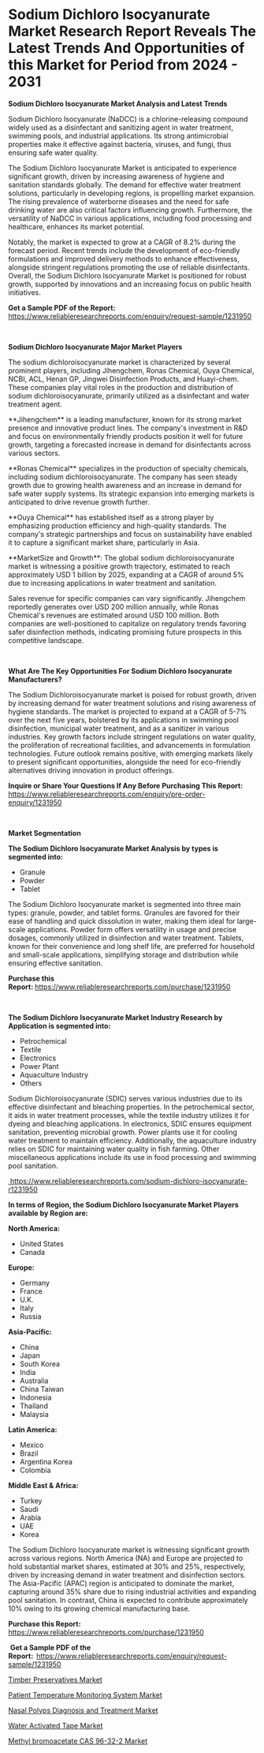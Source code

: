 <p><h1>Sodium Dichloro Isocyanurate Market Research Report Reveals The Latest Trends And Opportunities of this Market for Period from 2024 - 2031</h1></p><p><strong>Sodium Dichloro Isocyanurate Market Analysis and Latest Trends</strong></p>
<p><p>Sodium Dichloro Isocyanurate (NaDCC) is a chlorine-releasing compound widely used as a disinfectant and sanitizing agent in water treatment, swimming pools, and industrial applications. Its strong antimicrobial properties make it effective against bacteria, viruses, and fungi, thus ensuring safe water quality.</p><p>The Sodium Dichloro Isocyanurate Market is anticipated to experience significant growth, driven by increasing awareness of hygiene and sanitation standards globally. The demand for effective water treatment solutions, particularly in developing regions, is propelling market expansion. The rising prevalence of waterborne diseases and the need for safe drinking water are also critical factors influencing growth. Furthermore, the versatility of NaDCC in various applications, including food processing and healthcare, enhances its market potential.</p><p>Notably, the market is expected to grow at a CAGR of 8.2% during the forecast period. Recent trends include the development of eco-friendly formulations and improved delivery methods to enhance effectiveness, alongside stringent regulations promoting the use of reliable disinfectants. Overall, the Sodium Dichloro Isocyanurate Market is positioned for robust growth, supported by innovations and an increasing focus on public health initiatives.</p></p>
<p><strong>Get a Sample PDF of the Report:&nbsp;</strong> <a href="https://www.reliableresearchreports.com/enquiry/request-sample/1231950?utm_campaign=16&utm_medium=2&utm_source=Github&utm_content=ia&utm_term=09112024&utm_id=sodium-dichloro-isocyanurate">https://www.reliableresearchreports.com/enquiry/request-sample/1231950</a></p>
<p>&nbsp;</p>
<p><strong>Sodium Dichloro Isocyanurate Major Market Players</strong></p>
<p><p>The sodium dichloroisocyanurate market is characterized by several prominent players, including Jihengchem, Ronas Chemical, Ouya Chemical, NCBI, ACL, Henan GP, Jingwei Disinfection Products, and Huayi-chem. These companies play vital roles in the production and distribution of sodium dichloroisocyanurate, primarily utilized as a disinfectant and water treatment agent.</p><p>**Jihengchem** is a leading manufacturer, known for its strong market presence and innovative product lines. The company's investment in R&D and focus on environmentally friendly products position it well for future growth, targeting a forecasted increase in demand for disinfectants across various sectors.</p><p>**Ronas Chemical** specializes in the production of specialty chemicals, including sodium dichloroisocyanurate. The company has seen steady growth due to growing health awareness and an increase in demand for safe water supply systems. Its strategic expansion into emerging markets is anticipated to drive revenue growth further.</p><p>**Ouya Chemical** has established itself as a strong player by emphasizing production efficiency and high-quality standards. The company's strategic partnerships and focus on sustainability have enabled it to capture a significant market share, particularly in Asia.</p><p>**MarketSize and Growth**: The global sodium dichloroisocyanurate market is witnessing a positive growth trajectory, estimated to reach approximately USD 1 billion by 2025, expanding at a CAGR of around 5% due to increasing applications in water treatment and sanitation.</p><p>Sales revenue for specific companies can vary significantly. Jihengchem reportedly generates over USD 200 million annually, while Ronas Chemical's revenues are estimated around USD 100 million. Both companies are well-positioned to capitalize on regulatory trends favoring safer disinfection methods, indicating promising future prospects in this competitive landscape.</p></p>
<p>&nbsp;</p>
<p><strong>What Are The Key Opportunities For Sodium Dichloro Isocyanurate Manufacturers?</strong></p>
<p><p>The Sodium Dichloroisocyanurate market is poised for robust growth, driven by increasing demand for water treatment solutions and rising awareness of hygiene standards. The market is projected to expand at a CAGR of 5-7% over the next five years, bolstered by its applications in swimming pool disinfection, municipal water treatment, and as a sanitizer in various industries. Key growth factors include stringent regulations on water quality, the proliferation of recreational facilities, and advancements in formulation technologies. Future outlook remains positive, with emerging markets likely to present significant opportunities, alongside the need for eco-friendly alternatives driving innovation in product offerings.</p></p>
<p><strong>Inquire or Share Your Questions If Any Before Purchasing This Report:</strong> <a href="https://www.reliableresearchreports.com/enquiry/pre-order-enquiry/1231950?utm_campaign=16&utm_medium=2&utm_source=Github&utm_content=ia&utm_term=09112024&utm_id=sodium-dichloro-isocyanurate">https://www.reliableresearchreports.com/enquiry/pre-order-enquiry/1231950</a></p>
<p>&nbsp;</p>
<p><strong>Market Segmentation</strong></p>
<p><strong>The Sodium Dichloro Isocyanurate Market Analysis by types is segmented into:</strong></p>
<p><ul><li>Granule</li><li>Powder</li><li>Tablet</li></ul></p>
<p><p>The Sodium Dichloro Isocyanurate market is segmented into three main types: granule, powder, and tablet forms. Granules are favored for their ease of handling and quick dissolution in water, making them ideal for large-scale applications. Powder form offers versatility in usage and precise dosages, commonly utilized in disinfection and water treatment. Tablets, known for their convenience and long shelf life, are preferred for household and small-scale applications, simplifying storage and distribution while ensuring effective sanitation.</p></p>
<p><strong>Purchase this Report:&nbsp;</strong><a href="https://www.reliableresearchreports.com/purchase/1231950?utm_campaign=16&utm_medium=2&utm_source=Github&utm_content=ia&utm_term=09112024&utm_id=sodium-dichloro-isocyanurate">https://www.reliableresearchreports.com/purchase/1231950</a></p>
<p>&nbsp;</p>
<p><strong>The Sodium Dichloro Isocyanurate Market Industry Research by Application is segmented into:</strong></p>
<p><ul><li>Petrochemical</li><li>Textile</li><li>Electronics</li><li>Power Plant</li><li>Aquaculture Industry</li><li>Others</li></ul></p>
<p><p>Sodium Dichloroisocyanurate (SDIC) serves various industries due to its effective disinfectant and bleaching properties. In the petrochemical sector, it aids in water treatment processes, while the textile industry utilizes it for dyeing and bleaching applications. In electronics, SDIC ensures equipment sanitation, preventing microbial growth. Power plants use it for cooling water treatment to maintain efficiency. Additionally, the aquaculture industry relies on SDIC for maintaining water quality in fish farming. Other miscellaneous applications include its use in food processing and swimming pool sanitation.</p></p>
<p><a href="https://www.reliableresearchreports.com/sodium-dichloro-isocyanurate-r1231950?utm_campaign=16&utm_medium=2&utm_source=Github&utm_content=ia&utm_term=09112024&utm_id=sodium-dichloro-isocyanurate">&nbsp;https://www.reliableresearchreports.com/sodium-dichloro-isocyanurate-r1231950</a></p>
<p><strong>In terms of Region, the Sodium Dichloro Isocyanurate Market Players available by Region are:</strong></p>
<p>
    <p> <strong> North America: </strong>
        <ul>
            <li>United States</li>
            <li>Canada</li>
        </ul>
        </p> 
    <p> <strong> Europe: </strong>
        <ul>
            <li>Germany</li>
            <li>France</li>
            <li>U.K.</li>
            <li>Italy</li>
            <li>Russia</li>
        </ul>
        </p> 
    <p> <strong> Asia-Pacific: </strong>
        <ul>
            <li>China</li>
            <li>Japan</li>
            <li>South Korea</li>
            <li>India</li>
            <li>Australia</li>
            <li>China Taiwan</li>
            <li>Indonesia</li>
            <li>Thailand</li>
            <li>Malaysia</li>
        </ul>
        </p> 
    <p> <strong> Latin America: </strong>
        <ul>
            <li>Mexico</li>
            <li>Brazil</li>
            <li>Argentina Korea</li>
            <li>Colombia</li>
        </ul>
        </p> 
    <p> <strong> Middle East & Africa: </strong>
        <ul>
            <li>Turkey</li>
            <li>Saudi</li>
            <li>Arabia</li>
            <li>UAE</li>
            <li>Korea</li>
        </ul>
    </p>
    </p>
<p><p>The Sodium Dichloro Isocyanurate market is witnessing significant growth across various regions. North America (NA) and Europe are projected to hold substantial market shares, estimated at 30% and 25%, respectively, driven by increasing demand in water treatment and disinfection sectors. The Asia-Pacific (APAC) region is anticipated to dominate the market, capturing around 35% share due to rising industrial activities and expanding pool sanitation. In contrast, China is expected to contribute approximately 10% owing to its growing chemical manufacturing base.</p></p>
<p><strong>Purchase this Report: </strong><a href="https://www.reliableresearchreports.com/purchase/1231950?utm_campaign=16&utm_medium=2&utm_source=Github&utm_content=ia&utm_term=09112024&utm_id=sodium-dichloro-isocyanurate">https://www.reliableresearchreports.com/purchase/1231950</a></p>
<p>&nbsp;<strong>Get a Sample PDF of the Report:&nbsp;&nbsp;</strong><a href="https://www.reliableresearchreports.com/enquiry/request-sample/1231950?utm_campaign=16&utm_medium=2&utm_source=Github&utm_content=ia&utm_term=09112024&utm_id=sodium-dichloro-isocyanurate">https://www.reliableresearchreports.com/enquiry/request-sample/1231950</a></p>
<p><strong></strong></p>
<p><p><a href="https://github.com/boringzqthorperec/Market-Research-Report-List-1/blob/main/timber-preservatives-market.md?utm_campaign=16&utm_medium=2&utm_source=Github&utm_content=ia&utm_term=09112024&utm_id=sodium-dichloro-isocyanurate">Timber Preservatives Market</a></p><p><a href="https://issuu.com/reportprime-2/docs/patient-temperature-monitoring-syst_0297f4dc666dc0?utm_campaign=16&utm_medium=2&utm_source=Github&utm_content=ia&utm_term=09112024&utm_id=sodium-dichloro-isocyanurate">Patient Temperature Monitoring System Market</a></p><p><a href="https://www.linkedin.com/pulse/nasal-polyps-diagnosis-treatment-market-outlook-forecast-kjzcf?utm_campaign=16&utm_medium=2&utm_source=Github&utm_content=ia&utm_term=09112024&utm_id=sodium-dichloro-isocyanurate">Nasal Polyps Diagnosis and Treatment Market</a></p><p><a href="https://github.com/cecilahoi7/Market-Research-Report-List-1/blob/main/water-activated-tape-market.md?utm_campaign=16&utm_medium=2&utm_source=Github&utm_content=ia&utm_term=09112024&utm_id=sodium-dichloro-isocyanurate">Water Activated Tape Market</a></p><p><a href="https://www.linkedin.com/pulse/methyl-bromoacetate-cas-96-32-2-mosaic-piecing-together-otypf?utm_campaign=16&utm_medium=2&utm_source=Github&utm_content=ia&utm_term=09112024&utm_id=sodium-dichloro-isocyanurate">Methyl bromoacetate CAS 96-32-2 Market</a></p></p>